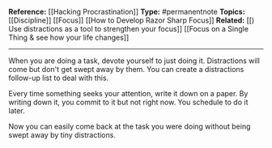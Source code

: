 
**Reference:** [[Hacking Procrastination]]
**Type:** #permanentnote 
**Topics:** [[Discipline]] [[Focus]] [[How to Develop Razor Sharp Focus]]
**Related:** [[) Use distractions as a tool to strengthen your focus]] [[Focus on a Single Thing & see how your life changes]]

----

When you are doing a task, devote yourself to just doing it. Distractions will come but don't get swept away by them. You can create a distractions follow-up list to deal with this.

Every time something seeks your attention, write it down on a paper. By writing down it, you commit to it but not right now. You schedule to do it later. 

Now you can easily come back at the task you were doing without being swept away by tiny distractions.
